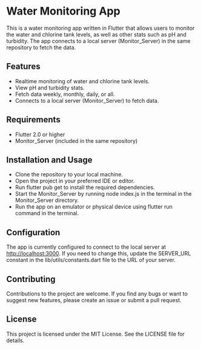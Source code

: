 # Water Monitoring App

This is a water monitoring app written in Flutter that allows users to monitor the water and chlorine tank levels, as well as other stats such as pH and turbidity. The app connects to a local server (Monitor_Server) in the same repository to fetch the data.

## Features
- Realtime monitoring of water and chlorine tank levels.
- View pH and turbidity stats.
- Fetch data weekly, monthly, daily, or all.
- Connects to a local server (Monitor_Server) to fetch data.

## Requirements
- Flutter 2.0 or higher
- Monitor_Server (included in the same repository)

## Installation and Usage
- Clone the repository to your local machine.
- Open the project in your preferred IDE or editor.
- Run flutter pub get to install the required dependencies.
- Start the Monitor_Server by running node index.js in the terminal in the Monitor_Server directory.
- Run the app on an emulator or physical device using flutter run command in the terminal.

## Configuration
The app is currently configured to connect to the local server at <http://localhost:3000>. If you need to change this, update the SERVER_URL constant in the lib/utils/constants.dart file to the URL of your server.

## Contributing
Contributions to the project are welcome. If you find any bugs or want to suggest new features, please create an issue or submit a pull request.

## License
This project is licensed under the MIT License. See the LICENSE file for details.

